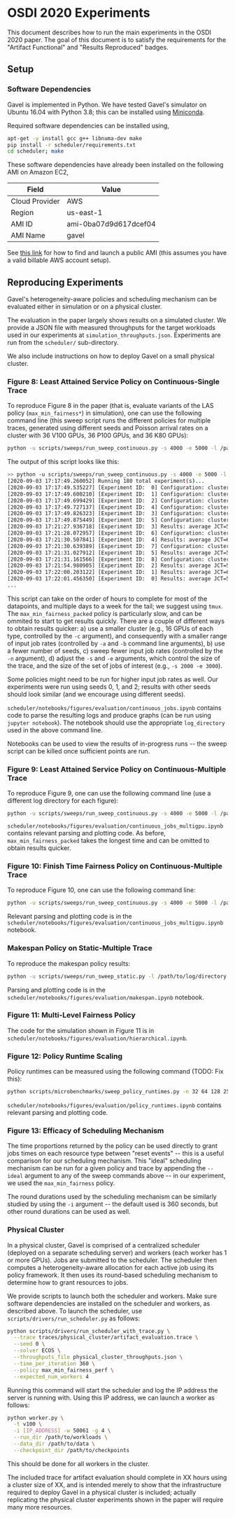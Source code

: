 # OSDI 2020 Experiments

This document describes how to run the main experiments in the OSDI 2020 paper.
The goal of this document is to satisfy the requirements for the "Artifact Functional" and
"Results Reproduced" badges.

## Setup

### Software Dependencies

Gavel is implemented in Python. We have tested Gavel's simulator on Ubuntu 16.04
with Python 3.8; this can be installed using
[Miniconda](https://docs.conda.io/en/latest/miniconda.html).

Required software dependencies can be installed using,

```bash
apt-get -y install gcc g++ libnuma-dev make
pip install -r scheduler/requirements.txt
cd scheduler; make
```

These software dependencies have already been installed on the following
AMI on Amazon EC2,

| Field  | Value |
| -------------  | ------------- |
| Cloud Provider | AWS |
| Region         | us-east-1  |
| AMI ID         | ami-0ba07d9d617dcef04  |
| AMI Name       | gavel |

See [this link](https://docs.aws.amazon.com/AWSEC2/latest/UserGuide/finding-an-ami.html)
for how to find and launch a public AMI (this assumes you have a valid billable AWS account setup).


## Reproducing Experiments

Gavel's heterogeneity-aware policies and scheduling mechanism can be evaluated
either in simulation or on a physical cluster.

The evaluation in the paper largely shows results on a simulated cluster.
We provide a JSON file with measured throughputs for the target workloads
used in our experiments at `simulation_throughputs.json`. Experiments
are run from the `scheduler/` sub-directory.

We also include instructions on how to deploy Gavel on a small physical
cluster.

### Figure 8: Least Attained Service Policy on Continuous-Single Trace

To reproduce Figure 8 in the paper (that is, evaluate variants of the LAS
policy (`max_min_fairness*`) in simulation), one can use the following command
line (this sweep script runs the different policies for multiple traces,
generated using different seeds and Poisson arrival rates on a cluster with
36 V100 GPUs, 36 P100 GPUs, and 36 K80 GPUs):

```bash
python -u scripts/sweeps/run_sweep_continuous.py -s 4000 -e 5000 -l /path/to/log/directory -j 24 -p allox gandiva max_min_fairness max_min_fairness_perf max_min_fairness_packed --seeds 0 1 2 -c 36:36:36 -a 0.0 -b 6.0 -n 16
```

The output of this script looks like this:

```bash
>> python -u scripts/sweeps/run_sweep_continuous.py -s 4000 -e 5000 -l test_logs -j 6 -p allox gandiva max_min_fairness max_min_fairness_perf --seeds 42 1234 15 -c 36:36:36 -a 0.0 -b 6.0 -n 16
[2020-09-03 17:17:49.260052] Running 180 total experiment(s)...
[2020-09-03 17:17:49.535227] [Experiment ID:  0] Configuration: cluster_spec=v100:36|p100:36|k80:36, policy=AlloX_Perf, seed=42, lam=9000.000000, profiling_percentage=1.000000, num_reference_models=26
[2020-09-03 17:17:49.600210] [Experiment ID:  1] Configuration: cluster_spec=v100:36|p100:36|k80:36, policy=AlloX_Perf, seed=1234, lam=9000.000000, profiling_percentage=1.000000, num_reference_models=26
[2020-09-03 17:17:49.699429] [Experiment ID:  2] Configuration: cluster_spec=v100:36|p100:36|k80:36, policy=AlloX_Perf, seed=15, lam=9000.000000, profiling_percentage=1.000000, num_reference_models=26
[2020-09-03 17:17:49.727137] [Experiment ID:  4] Configuration: cluster_spec=v100:36|p100:36|k80:36, policy=AlloX_Perf, seed=1234, lam=4500.000000, profiling_percentage=1.000000, num_reference_models=26
[2020-09-03 17:17:49.826323] [Experiment ID:  3] Configuration: cluster_spec=v100:36|p100:36|k80:36, policy=AlloX_Perf, seed=42, lam=4500.000000, profiling_percentage=1.000000, num_reference_models=26
[2020-09-03 17:17:49.875449] [Experiment ID:  5] Configuration: cluster_spec=v100:36|p100:36|k80:36, policy=AlloX_Perf, seed=15, lam=4500.000000, profiling_percentage=1.000000, num_reference_models=26
[2020-09-03 17:21:27.936718] [Experiment ID:  3] Results: average JCT=59770.441018, utilization=0.121262
[2020-09-03 17:21:28.072957] [Experiment ID:  6] Configuration: cluster_spec=v100:36|p100:36|k80:36, policy=AlloX_Perf, seed=42, lam=3000.000000, profiling_percentage=1.000000, num_reference_models=26
[2020-09-03 17:21:30.507841] [Experiment ID:  4] Results: average JCT=64695.450528, utilization=0.123312
[2020-09-03 17:21:30.639389] [Experiment ID:  7] Configuration: cluster_spec=v100:36|p100:36|k80:36, policy=AlloX_Perf, seed=1234, lam=3000.000000, profiling_percentage=1.000000, num_reference_models=26
[2020-09-03 17:21:31.027912] [Experiment ID:  5] Results: average JCT=55072.401336, utilization=0.121365
[2020-09-03 17:21:31.161566] [Experiment ID:  8] Configuration: cluster_spec=v100:36|p100:36|k80:36, policy=AlloX_Perf, seed=15, lam=3000.000000, profiling_percentage=1.000000, num_reference_models=26
[2020-09-03 17:21:54.980905] [Experiment ID:  2] Results: average JCT=54834.129989, utilization=0.060839
[2020-09-03 17:22:00.203122] [Experiment ID:  1] Results: average JCT=64494.582453, utilization=0.061878
[2020-09-03 17:22:01.456350] [Experiment ID:  0] Results: average JCT=59492.106756, utilization=0.060797
...
```

This script can take on the order of hours to complete for most of the datapoints,
and multiple days to a week for the tail; we suggest using `tmux`. The
`max_min_fairness_packed` policy is particularly slow, and can be ommited to
start to get results quickly. There are a couple of different ways to obtain results quicker:
a) use a smaller cluster (e.g., 16 GPUs of each type, controlled by the `-c`
argument), and consequently with a smaller range of input job rates (controlled
by `-a` and `-b` command line arguments), b) use a fewer number of seeds,
c) sweep fewer input job rates (controlled by the `-n` argument),
d) adjust the `-s` and `-e` arguments, which control the
size of the trace, and the size of the set of jobs of interest (e.g., `-s 2000 -e 3000`).

Some policies might need to be run for higher input job rates as well. Our
experiments were run using seeds 0, 1, and 2; results with other seeds should
look similar (and we encourage using different seeds).

`scheduler/notebooks/figures/evaluation/continuous_jobs.ipynb` contains
code to parse the resulting logs and produce graphs (can be run using `jupyter
notebook`). The notebook should use the appropriate `log_directory` used
in the above command line.

Notebooks can be used to view the results of in-progress runs -- the sweep
script can be killed once sufficient points are run.

### Figure 9: Least Attained Service Policy on Continuous-Multiple Trace

To reproduce Figure 9, one can use the following command line (use a different
log directory for each figure):

```bash
python -u scripts/sweeps/run_sweep_continuous.py -s 4000 -e 5000 -l /path/to/log/directory -j 24 -p gandiva max_min_fairness max_min_fairness_perf max_min_fairness_packed --seeds 0 1 2 -c 36:36:36 -a 0.0 -b 3.0 -n 11 --generate-multi-gpu-jobs
```

`scheduler/notebooks/figures/evaluation/continuous_jobs_multigpu.ipynb` contains
relevant parsing and plotting code. As before, `max_min_fairness_packed` takes
the longest time and can be omitted to obtain results quicker.

### Figure 10: Finish Time Fairness Policy on Continuous-Multiple Trace

To reproduce Figure 10, one can use the following command line:

```bash
python -u scripts/sweeps/run_sweep_continuous.py -s 4000 -e 5000 -l /path/to/log/directory -j 24 -p finish_time_fairness finish_time_fairness_perf --seeds 0 1 2 -c 36:36:36 -a 0.0 -b 3.0 -n 11 --generate-multi-gpu-jobs
```

Relevant parsing and plotting code is in the
`scheduler/notebooks/figures/evaluation/continuous_jobs_multigpu.ipynb` notebook.

### Makespan Policy on Static-Multiple Trace

To reproduce the makespan policy results:

```bash
python -u scripts/sweeps/run_sweep_static.py -l /path/to/log/directory -j 24 -p gandiva max_min_fairness min_total_duration min_total_duration_packed fifo gandiva --seeds 0 1 2 -c 36:36:36 -a 0 -b 500 -n 6 --generate-multi-gpu-jobs
```

Parsing and plotting code is in the
`scheduler/notebooks/figures/evaluation/makespan.ipynb` notebook.

### Figure 11: Multi-Level Fairness Policy

The code for the simulation shown in Figure 11 is in `scheduler/notebooks/figures/evaluation/hierarchical.ipynb`.

### Figure 12: Policy Runtime Scaling

Policy runtimes can be measured using the following command (TODO: Fix this):

```bash
python scripts/microbenchmarks/sweep_policy_runtimes.py -n 32 64 128 256 512 1024 2048 -p max_min_fairness_perf max_min_fairness_packed max_min_fairness_water_filling max_min_fairness_water_filling_packed --num_trials 3
```

`scheduler/notebooks/figures/evaluation/policy_runtimes.ipynb` contains relevant
parsing and plotting code.

### Figure 13: Efficacy of Scheduling Mechanism

The time proportions returned by the policy can be used directly to grant jobs
times on each resource type between "reset events" -- this is a useful comparison
for our scheduling mechanism. This "ideal" scheduling mechanism can be run
for a given policy and trace by appending the `--ideal` argument to any of the
sweep commands above -- in our experiment, we used the `max_min_fairness` policy.

The round durations used by the scheduling mechanism can be similarly studied
by using the `-i` argument -- the default used is 360 seconds, but other round
durations can be used as well.


### Physical Cluster

In a physical cluster, Gavel is comprised of a centralized scheduler (deployed on a separate scheduling
server) and workers (each worker has 1 or more GPUs). Jobs are submitted
to the scheduler. The scheduler then computes a heterogeneity-aware allocation for
each active job using its policy framework. It then uses its round-based scheduling
mechanism to determine how to grant resources to jobs.

We provide scripts to launch both the scheduler and workers. Make sure software
dependencies are installed on the scheduler and workers, as described above.
To launch the scheduler, use `scripts/drivers/run_scheduler.py` as follows:
```bash
python scripts/drivers/run_scheduler_with_trace.py \
  --trace traces/physical_cluster/artifact_evaluation.trace \
  --seed 0 \
  --solver ECOS \
  --throughputs_file physical_cluster_throughputs.json \
  --time_per_iteration 360 \
  --policy max_min_fairness_perf \
  --expected_num_workers 4
```
Running this command will start the scheduler and log the IP address
the server is running with. Using this IP address, we can launch a worker
as follows:
```bash
python worker.py \
  -t v100 \
  -i [IP_ADDRESS] -w 50061 -g 4 \
  --run_dir /path/to/workloads \
  --data_dir /path/to/data \
  --checkpoint_dir /path/to/checkpoints
```
This should be done for all workers in the cluster.

The included trace for artifact evaluation should complete in XX hours using
a cluster size of XX, and is intended merely to show that the infrastructure
required to deploy Gavel in a physical cluster is included; actually replicating
the physical cluster experiments shown in the paper will require many more
resources.
